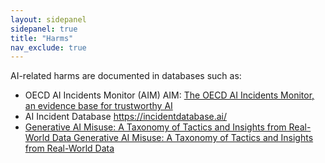 ```yaml
---
layout: sidepanel
sidepanel: true
title: "Harms"
nav_exclude: true
---
```


AI-related harms are documented in databases such as:
- OECD AI Incidents Monitor (AIM) AIM: <a href="https://oecd.ai/en/incidents?search_terms=%5B%5D&and_condition=false&from_date=2014-01-01&to_date=2024-07-05&properties_config=%7B%22principles%22:%5B%5D,%22industries%22:%5B%5D,%22harm_types%22:%5B%5D,%22harm_levels%22:%5B%5D,%22harmed_entities%22:%5B%5D%7D&only_threats=false&order_by=date&num_results=20" target="_blank" style="text-decoration: underline;">The OECD AI Incidents Monitor, an evidence base for trustworthy AI</a>
- AI Incident Database https://incidentdatabase.ai/
- <a href="https://arxiv.org/pdf/2406.13843" target="_blank" style="text-decoration: underline;">Generative AI Misuse: A Taxonomy of Tactics and Insights from Real-World Data Generative AI Misuse: A Taxonomy of Tactics and Insights from Real-World Data</a>